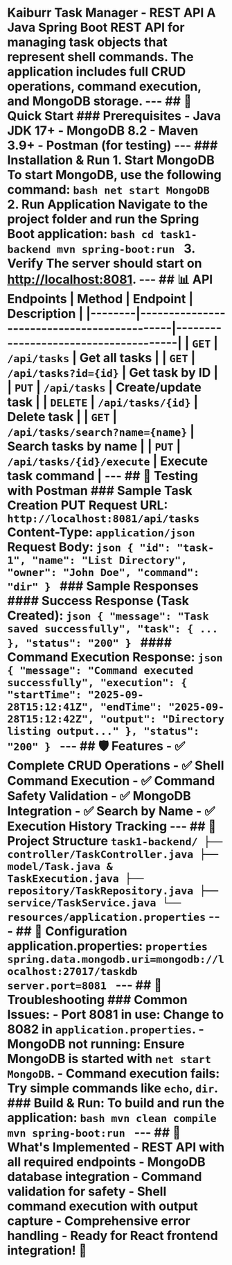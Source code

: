 # Kaiburr Task Manager - REST API A Java Spring Boot REST API for managing task objects that represent shell commands. The application includes full CRUD operations, command execution, and MongoDB storage. --- ## 🚀 Quick Start ### Prerequisites - **Java JDK 17+** - **MongoDB 8.2** - **Maven 3.9+** - **Postman** (for testing) --- ### Installation & Run 1. **Start MongoDB** To start MongoDB, use the following command: ```bash net start MongoDB ``` 2. **Run Application** Navigate to the project folder and run the Spring Boot application: ```bash cd task1-backend mvn spring-boot:run ``` 3. **Verify** The server should start on [http://localhost:8081](http://localhost:8081). --- ## 📊 API Endpoints | Method | Endpoint | Description | |--------|--------------------------------------------|--------------------------------------| | `GET` | `/api/tasks` | Get all tasks | | `GET` | `/api/tasks?id={id}` | Get task by ID | | `PUT` | `/api/tasks` | Create/update task | | `DELETE` | `/api/tasks/{id}` | Delete task | | `GET` | `/api/tasks/search?name={name}` | Search tasks by name | | `PUT` | `/api/tasks/{id}/execute` | Execute task command | --- ## 🧪 Testing with Postman ### Sample Task Creation **PUT Request** **URL:** `http://localhost:8081/api/tasks` **Content-Type:** `application/json` **Request Body:** ```json { "id": "task-1", "name": "List Directory", "owner": "John Doe", "command": "dir" } ``` ### Sample Responses #### Success Response (Task Created): ```json { "message": "Task saved successfully", "task": { ... }, "status": "200" } ``` #### Command Execution Response: ```json { "message": "Command executed successfully", "execution": { "startTime": "2025-09-28T15:12:41Z", "endTime": "2025-09-28T15:12:42Z", "output": "Directory listing output..." }, "status": "200" } ``` --- ## 🛡️ Features - ✅ **Complete CRUD Operations** - ✅ **Shell Command Execution** - ✅ **Command Safety Validation** - ✅ **MongoDB Integration** - ✅ **Search by Name** - ✅ **Execution History Tracking** --- ## 📁 Project Structure ``` task1-backend/ ├── controller/TaskController.java ├── model/Task.java & TaskExecution.java ├── repository/TaskRepository.java ├── service/TaskService.java └── resources/application.properties ``` --- ## 🔧 Configuration **application.properties:** ```properties spring.data.mongodb.uri=mongodb://localhost:27017/taskdb server.port=8081 ``` --- ## 🐛 Troubleshooting ### Common Issues: - **Port 8081 in use:** Change to 8082 in `application.properties`. - **MongoDB not running:** Ensure MongoDB is started with `net start MongoDB`. - **Command execution fails:** Try simple commands like `echo`, `dir`. ### Build & Run: To build and run the application: ```bash mvn clean compile mvn spring-boot:run ``` --- ## 🎯 What's Implemented - REST API with all required endpoints - MongoDB database integration - Command validation for safety - Shell command execution with output capture - Comprehensive error handling - Ready for React frontend integration! 🚀
